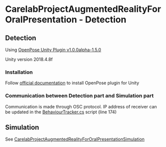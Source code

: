 # CarelabProjectAugmentedRealityForOralPresentation - Detection

## Detection

Using [OpenPose Unity Plugin v1.0.0alpha-1.5.0](https://github.com/CMU-Perceptual-Computing-Lab/openpose_unity_plugin)

Unity version 2018.4.8f

### Installation 

Follow [official documentation](https://github.com/CMU-Perceptual-Computing-Lab/openpose_unity_plugin/blob/master/doc/installation.md) to install OpenPose plugin for Unity

### Communication between Detection part and Simulation part

Communication is made through OSC protocol. IP address of receiver can be updated in the [BehaviourTracker.cs](https://github.com/BastienGermain/CarelabProjectAugmentedRealityForOralPresentation/blob/master/Assets/Scripts/BehaviourTracker.cs) script (line 174)

## Simulation

See [CarelabProjectAugmentedRealityForOralPresentationSimulation](https://github.com/BastienGermain/CarelabProjectAugmentedRealityForOralPresentationSimulation)
